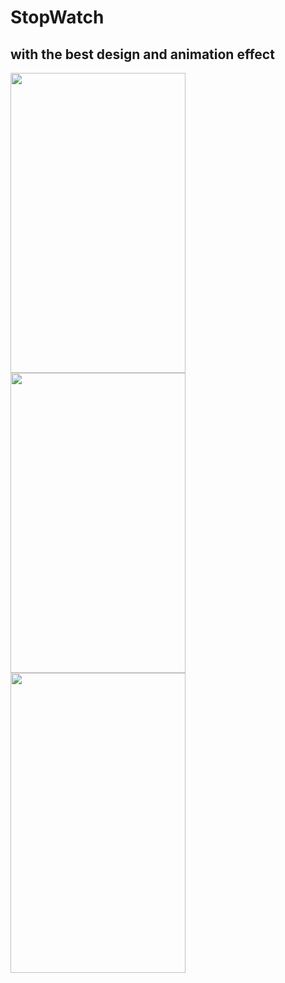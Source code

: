 # StopWatch
<h2> with the best design and animation effect</h2>

<img src="https://user-images.githubusercontent.com/83058841/122642298-5d0d1400-d127-11eb-93e0-69ea15a7cee3.png" width="280" height="480">

<img src="https://user-images.githubusercontent.com/83058841/122709170-598aa180-d27b-11eb-83aa-7cd0e8159380.png" width="280" height="480">

<img src="https://user-images.githubusercontent.com/83058841/122709256-863eb900-d27b-11eb-9d79-25f67598e659.png" width="280" height="480">


